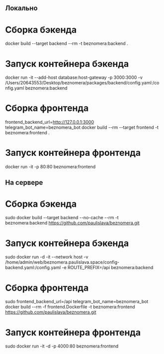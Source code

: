 ## Локально

# Сборка бэкенда
docker build --target backend --rm -t beznomera:backend .

# Запуск контейнера бэкенда
docker run -it --add-host database:host-gateway -p 3000:3000 -v /Users/20643553/Desktop/beznomera/packages/backend/config.yaml:/config.yaml beznomera:backend

# Сборка фронтенда
frontend_backend_url=http://127.0.0.1:3000 telegram_bot_name=beznomera_bot docker build --rm --target frontend -t beznomera:frontend .

# Запуск контейнера фронтенда
docker run -it -p 80:80 beznomera:frontend

## На сервере


# Сборка бэкенда
sudo docker build --target backend --no-cache --rm -t beznomera:backend https://github.com/paulislava/beznomera.git

# Запуск контейнера бэкенда
sudo docker run -d -it --network host -v /home/admin/web/beznomera.paulislava.space/config-backend.yaml:/config.yaml -e ROUTE_PREFIX=/api beznomera:backend

# Сборка фронтенда
sudo frontend_backend_url=/api telegram_bot_name=beznomera_bot docker build --rm -f frontend.Dockerfile -t beznomera:frontend https://github.com/paulislava/beznomera.git

# Запуск контейнера фронтенда
sudo docker run -it -d -p 4000:80 beznomera:frontend

